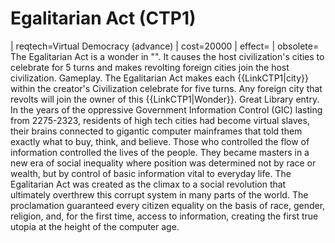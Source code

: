 # Egalitarian Act (CTP1)

 | reqtech=Virtual Democracy (advance)
 | cost=20000
 | effect=
 | obsolete=
The Egalitarian Act is a wonder in "". It causes the host civilization's cities to celebrate for 5 turns and makes revolting foreign cities join the host civilization.
Gameplay.
The Egalitarian Act makes each {{LinkCTP1|city}} within the creator's Civilization celebrate for five turns. Any foreign city that revolts will join the owner of this {{LinkCTP1|Wonder}}.
Great Library entry.
In the years of the oppressive Government Information Control (GIC) lasting from 2275-2323, residents of high tech cities had become virtual slaves, their brains connected to gigantic computer mainframes that told them exactly what to buy, think, and believe. Those who controlled the flow of information controlled the lives of the people. They became masters in a new era of social inequality where position was determined not by race or wealth, but by control of basic information vital to everyday life. The Egalitarian Act was created as the climax to a social revolution that ultimately overthrew this corrupt system in many parts of the world. The proclamation guaranteed every citizen equality on the basis of race, gender, religion, and, for the first time, access to information, creating the first true utopia at the height of the computer age.